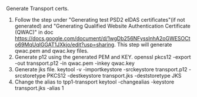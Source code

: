 Generate Transport certs.

1. Follow the step under "Generating test PSD2 eIDAS certificates"(if not generated) and "Generating Qualified Website Authentication Certificate (QWAC)" in doc https://docs.google.com/document/d/1wgDb256NFyssInhA2oGWESOCto69MqUqIGGAT1JXkjo/edit?usp=sharing. This step will generate qwac.pem and qwac.key files.
2. Generate p12 using the generated PEM and KEY.
	openssl pkcs12 -export -out transport.p12 -in qwac.pem -inkey qwac.key
3. Generate jks file.
	keytool -v -importkeystore -srckeystore transport.p12  -srcstoretype PKCS12 -destkeystore transport.jks -deststoretype JKS
4.  Change the alias to tpp1-transport
	keytool -changealias -keystore transport.jks -alias 1
